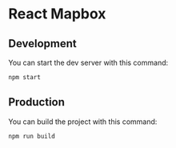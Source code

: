 # React Mapbox

## Development

You can start the dev server with this command:

```bash
npm start
```

## Production

You can build the project with this command:

```bash
npm run build
```

